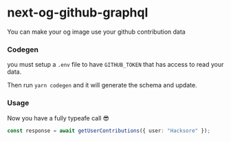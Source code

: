 # next-og-github-graphql

You can make your og image use your github contribution data

### Codegen
you must setup a `.env` file to have `GITHUB_TOKEN` that has access to read your data.

Then run `yarn codegen` and it will generate the schema and update.

### Usage

Now you have a fully typeafe call 😎

```ts
const response = await getUserContributions({ user: "Hacksore" });
```

